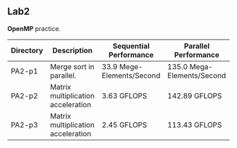 ## Lab2

**OpenMP** practice.

| Directory | Description                        | Sequential Performance    | Parallel Performance       |
| --------- | ---------------------------------- | ------------------------- | -------------------------- |
| PA2-p1    | Merge sort in parallel.            | 33.9 Mege-Elements/Second | 135.0 Mega-Elements/Second |
| PA2-p2    | Matrix multiplication acceleration | 3.63 GFLOPS               | 142.89 GFLOPS              |
| PA2-p3    | Matrix multiplication acceleration | 2.45 GFLOPS               | 113.43 GFLOPS              |
